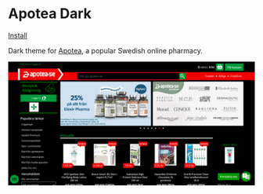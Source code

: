 # Apotea Dark

[Install](https://github.com/aruncveli/userstyles/raw/main/apotea/apotea.user.styl)

Dark theme for [Apotea](https://www.apotea.se/), a popular Swedish online
pharmacy.

![Screenshot of snowfl](screenshot.png)
